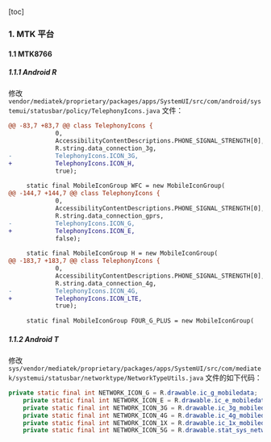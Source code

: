 [toc]

### 1. MTK 平台

#### 1.1 MTK8766

##### 1.1.1 Android R

修改 `vendor/mediatek/proprietary/packages/apps/SystemUI/src/com/android/systemui/statusbar/policy/TelephonyIcons.java` 文件：

```diff
@@ -83,7 +83,7 @@ class TelephonyIcons {
             0,
             AccessibilityContentDescriptions.PHONE_SIGNAL_STRENGTH[0],
             R.string.data_connection_3g,
-            TelephonyIcons.ICON_3G,
+            TelephonyIcons.ICON_H,
             true);
 
     static final MobileIconGroup WFC = new MobileIconGroup(
@@ -144,7 +144,7 @@ class TelephonyIcons {
             0,
             AccessibilityContentDescriptions.PHONE_SIGNAL_STRENGTH[0],
             R.string.data_connection_gprs,
-            TelephonyIcons.ICON_G,
+            TelephonyIcons.ICON_E,
             false);
 
     static final MobileIconGroup H = new MobileIconGroup(
@@ -183,7 +183,7 @@ class TelephonyIcons {
             0,
             AccessibilityContentDescriptions.PHONE_SIGNAL_STRENGTH[0],
             R.string.data_connection_4g,
-            TelephonyIcons.ICON_4G,
+            TelephonyIcons.ICON_LTE,
             true);
 
     static final MobileIconGroup FOUR_G_PLUS = new MobileIconGroup(
```

##### 1.1.2 Android T

修改 `sys/vendor/mediatek/proprietary/packages/apps/SystemUI/src/com/mediatek/systemui/statusbar/networktype/NetworkTypeUtils.java` 文件的如下代码：

```java
private static final int NETWORK_ICON_G = R.drawable.ic_g_mobiledata;
    private static final int NETWORK_ICON_E = R.drawable.ic_e_mobiledata;
    private static final int NETWORK_ICON_3G = R.drawable.ic_3g_mobiledata;
    private static final int NETWORK_ICON_4G = R.drawable.ic_4g_mobiledata;
    private static final int NETWORK_ICON_1X = R.drawable.ic_1x_mobiledata;
    private static final int NETWORK_ICON_5G = R.drawable.stat_sys_network_type_5g;
```


